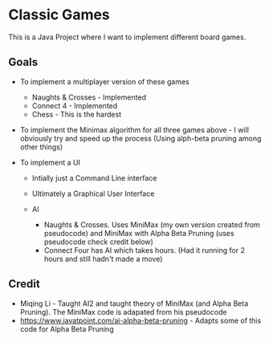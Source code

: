 # Classic Games

This is a Java Project where I want to implement different board games.

## Goals
- To implement a multiplayer version of these games
    - Naughts & Crosses - Implemented
    - Connect 4 - Implemented
    - Chess - This is the hardest

- To implement the Minimax algorithm for all three games above - I will obviously try and speed up the process (Using alph-beta pruning among other things)

- To implement a UI
    - Intially just a Command Line interface
    - Ultimately a Graphical User Interface
    
  - AI
    - Naughts & Crosses.  Uses MiniMax (my own version created from pseudocode) and MiniMax with Alpha Beta Pruning (uses pseudocode check credit below)
    - Connect Four has AI which takes hours.  (Had it running for 2 hours and still hadn't made a move)
    
## Credit
- Miqing Li - Taught AI2 and taught theory of MiniMax (and Alpha Beta Pruning).  The MiniMax code is adapated from his pseudocode
- https://www.javatpoint.com/ai-alpha-beta-pruning - Adapts some of this code for Alpha Beta Pruning